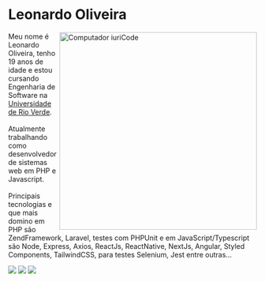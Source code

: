 # Leonardo Oliveira

<img src="https://raw.githubusercontent.com/MicaelliMedeiros/micaellimedeiros/master/image/computer-illustration.png" min-width="400px" max-width="400px" width="400px" align="right" alt="Computador iuriCode">

<p align="left"> 
  Meu nome é Leonardo Oliveira, tenho 19 anos de idade e estou cursando Engenharia de Software na <a href="https://www.unirv.edu.br/">Universidade de Rio Verde</a>.
  <br><br>
  Atualmente trabalhando como desenvolvedor de sistemas web em PHP e Javascript.
  <br><br>
  Principais tecnologias e que mais domino em PHP são ZendFramework, Laravel, testes com PHPUnit e em JavaScript/Typescript são Node, Express, Axios, ReactJs, ReactNative, NextJs, Angular, Styled Components, TailwindCSS, para testes Selenium, Jest entre outras...
</p>

  <a href="https://www.linkedin.com/in/leonardooliv/" target="_blank" alt="Linkedin">
  <img src="https://img.shields.io/badge/-Linkedin-0e76a8?style=flat-square&logo=Linkedin&logoColor=white&link= https://www.linkedin.com/in/leonardooliv/"   /></a>
  
  <a href="https://www.facebook.com/profile.php?id=100003701469668" target="_blank" alt="Facebook">
  <img src="https://img.shields.io/badge/-Facebook-3b5998?style=flat-square&labelColor=3b5998&logo=facebook&logoColor=white&link=LINK-DO-SEU-FACEBOOK"       /></a>

  <a href="https://www.instagram.com/leonardooliv_/" target="_blank" alt="Instagram">
  <img src="https://img.shields.io/badge/-Instagram-DF0174?style=flat-square&labelColor=DF0174&logo=instagram&logoColor=white&link= https://www.instagram.com/leonardooliv_/"/></a>
</p>
